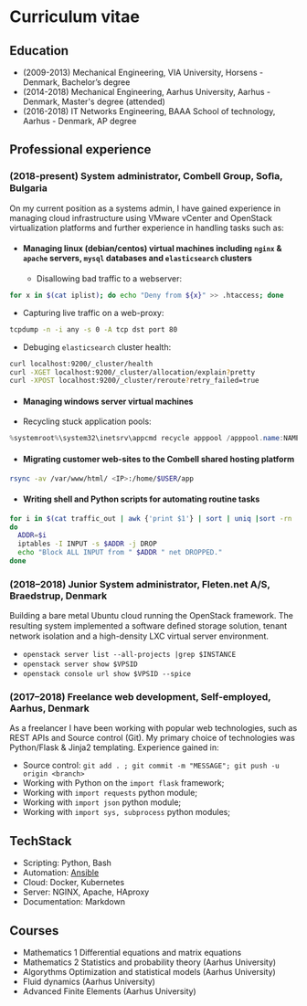 # Curriculum vitae

## Education

- (2009-2013) Mechanical Engineering, VIA University, Horsens - Denmark, Bachelor’s degree
- (2014-2018) Mechanical Engineering, Aarhus University, Aarhus - Denmark, Master's degree (attended)
- (2016-2018) IT Networks Engineering, BAAA School of technology, Aarhus - Denmark, AP degree

## Professional experience

### (2018-present) System administrator, Combell Group, Soﬁa, Bulgaria

On my current position as a systems admin, I have gained experience in managing cloud infrastructure using VMware vCenter and OpenStack virtualization platforms and further experience in handling tasks such as:

- #### Managing linux (debian/centos) virtual machines including `nginx` & `apache` servers, `mysql` databases and `elasticsearch` clusters

  - Disallowing bad traffic to a webserver:

```bash
for x in $(cat iplist); do echo "Deny from ${x}" >> .htaccess; done
```

  - Capturing live traffic on a web-proxy:

```bash
tcpdump -n -i any -s 0 -A tcp dst port 80
```

  - Debuging `elasticsearch` cluster health:

```bash
curl localhost:9200/_cluster/health
curl -XGET localhost:9200/_cluster/allocation/explain?pretty
curl -XPOST localhost:9200/_cluster/reroute?retry_failed=true
```

- #### Managing windows server virtual machines

- Recycling stuck application pools:

```powershell
%systemroot%\system32\inetsrv\appcmd recycle apppool /apppool.name:NAME
```

- #### Migrating customer web-sites to the Combell shared hosting platform

```bash
rsync -av /var/www/html/ <IP>:/home/$USER/app
```

- #### Writing shell and Python scripts for automating routine tasks

```bash
for i in $(cat traffic_out | awk {'print $1'} | sort | uniq |sort -rn | head -n7)
do
  ADDR=$i
  iptables -I INPUT -s $ADDR -j DROP
  echo "Block ALL INPUT from " $ADDR " net DROPPED."
done
```

### (2018–2018) Junior System administrator, Fleten.net A/S, Braedstrup, Denmark

Building a bare metal Ubuntu cloud running the OpenStack framework. The resulting system implemented a software deﬁned storage solution, tenant network isolation and a high-density LXC virtual server environment.

- `openstack server list --all-projects |grep $INSTANCE`
- `openstack server show $VPSID`
- `openstack console url show $VPSID --spice`

### (2017–2018) Freelance web development, Self-employed, Aarhus, Denmark

As a freelancer I have been working with popular web technologies, such as REST APIs and Source control (Git). My primary choice of technologies was Python/Flask & Jinja2 templating. Experience gained in:

- Source control: `git add . ; git commit -m "MESSAGE"; git push -u origin <branch>`
- Working with Python on the `import flask` framework;
- Working with `import requests` python module;
- Working with `import json` python module;
- Working with `import sys, subprocess` python modules;

## TechStack

- Scripting: Python, Bash
- Automation: [Ansible](https://github.com/vnurkov/playbooks)
- Cloud: Docker, Kubernetes
- Server: NGINX, Apache, HAproxy
- Documentation: Markdown

## Courses

- Mathematics 1 Differential equations and matrix equations
- Mathematics 2 Statistics and probability theory (Aarhus University)
- Algorythms Optimization and statistical models (Aarhus University)
- Fluid dynamics (Aarhus University)
- Advanced Finite Elements (Aarhus University)
